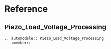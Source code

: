 # Reference

## Piezo_Load_Voltage_Processing

```{eval-rst}
.. automodule:: Piezo_Load_Voltage_Processing
   :members:
```
